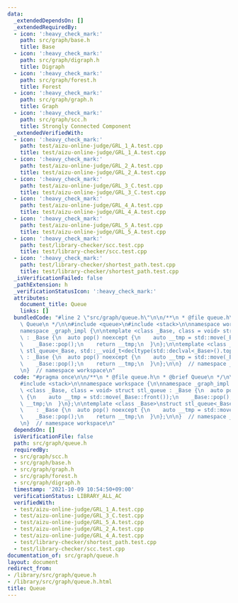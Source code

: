 ```yaml
---
data:
  _extendedDependsOn: []
  _extendedRequiredBy:
  - icon: ':heavy_check_mark:'
    path: src/graph/base.h
    title: Base
  - icon: ':heavy_check_mark:'
    path: src/graph/digraph.h
    title: Digraph
  - icon: ':heavy_check_mark:'
    path: src/graph/forest.h
    title: Forest
  - icon: ':heavy_check_mark:'
    path: src/graph/graph.h
    title: Graph
  - icon: ':heavy_check_mark:'
    path: src/graph/scc.h
    title: Strongly Connected Component
  _extendedVerifiedWith:
  - icon: ':heavy_check_mark:'
    path: test/aizu-online-judge/GRL_1_A.test.cpp
    title: test/aizu-online-judge/GRL_1_A.test.cpp
  - icon: ':heavy_check_mark:'
    path: test/aizu-online-judge/GRL_2_A.test.cpp
    title: test/aizu-online-judge/GRL_2_A.test.cpp
  - icon: ':heavy_check_mark:'
    path: test/aizu-online-judge/GRL_3_C.test.cpp
    title: test/aizu-online-judge/GRL_3_C.test.cpp
  - icon: ':heavy_check_mark:'
    path: test/aizu-online-judge/GRL_4_A.test.cpp
    title: test/aizu-online-judge/GRL_4_A.test.cpp
  - icon: ':heavy_check_mark:'
    path: test/aizu-online-judge/GRL_5_A.test.cpp
    title: test/aizu-online-judge/GRL_5_A.test.cpp
  - icon: ':heavy_check_mark:'
    path: test/library-checker/scc.test.cpp
    title: test/library-checker/scc.test.cpp
  - icon: ':heavy_check_mark:'
    path: test/library-checker/shortest_path.test.cpp
    title: test/library-checker/shortest_path.test.cpp
  _isVerificationFailed: false
  _pathExtension: h
  _verificationStatusIcon: ':heavy_check_mark:'
  attributes:
    document_title: Queue
    links: []
  bundledCode: "#line 2 \"src/graph/queue.h\"\n\n/**\n * @file queue.h\n * @brief\
    \ Queue\n */\n\n#include <queue>\n#include <stack>\n\nnamespace workspace {\n\n\
    namespace _graph_impl {\n\ntemplate <class _Base, class = void> struct stl_queue\
    \ : _Base {\n  auto pop() noexcept {\n    auto __tmp = std::move(_Base::front());\n\
    \    _Base::pop();\n    return __tmp;\n  }\n};\n\ntemplate <class _Base>\nstruct\
    \ stl_queue<_Base, std::__void_t<decltype(std::declval<_Base>().top())>>\n   \
    \ : _Base {\n  auto pop() noexcept {\n    auto __tmp = std::move(_Base::top());\n\
    \    _Base::pop();\n    return __tmp;\n  }\n};\n\n}  // namespace _graph_impl\n\
    \n}  // namespace workspace\n"
  code: "#pragma once\n\n/**\n * @file queue.h\n * @brief Queue\n */\n\n#include <queue>\n\
    #include <stack>\n\nnamespace workspace {\n\nnamespace _graph_impl {\n\ntemplate\
    \ <class _Base, class = void> struct stl_queue : _Base {\n  auto pop() noexcept\
    \ {\n    auto __tmp = std::move(_Base::front());\n    _Base::pop();\n    return\
    \ __tmp;\n  }\n};\n\ntemplate <class _Base>\nstruct stl_queue<_Base, std::__void_t<decltype(std::declval<_Base>().top())>>\n\
    \    : _Base {\n  auto pop() noexcept {\n    auto __tmp = std::move(_Base::top());\n\
    \    _Base::pop();\n    return __tmp;\n  }\n};\n\n}  // namespace _graph_impl\n\
    \n}  // namespace workspace\n"
  dependsOn: []
  isVerificationFile: false
  path: src/graph/queue.h
  requiredBy:
  - src/graph/scc.h
  - src/graph/base.h
  - src/graph/graph.h
  - src/graph/forest.h
  - src/graph/digraph.h
  timestamp: '2021-10-09 10:54:50+09:00'
  verificationStatus: LIBRARY_ALL_AC
  verifiedWith:
  - test/aizu-online-judge/GRL_1_A.test.cpp
  - test/aizu-online-judge/GRL_3_C.test.cpp
  - test/aizu-online-judge/GRL_5_A.test.cpp
  - test/aizu-online-judge/GRL_2_A.test.cpp
  - test/aizu-online-judge/GRL_4_A.test.cpp
  - test/library-checker/shortest_path.test.cpp
  - test/library-checker/scc.test.cpp
documentation_of: src/graph/queue.h
layout: document
redirect_from:
- /library/src/graph/queue.h
- /library/src/graph/queue.h.html
title: Queue
---
```

